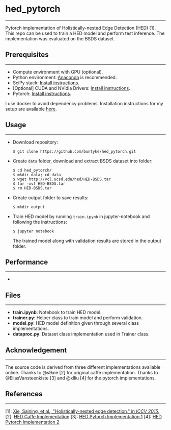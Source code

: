 # hed_pytorch
---

Pytorch implementation of Holistically-nested Edge Detection (HED) [1]. This repo can be used to train a HED model and perform test inference. The implementation was evaluated on the BSDS dataset.

## Prerequisites
---

* Compute environment with GPU (optional).
* Python environment: [Anaconda](https://conda.io/docs/user-guide/install/index.html) is recommended.
* SciPy stack: [Install instructions](https://www.scipy.org/install.html).
* [Optional] CUDA and NVidia Drivers: [Install instructions](https://developer.nvidia.com/cuda-downloads).
* Pytorch: [Install instructions](http://pytorch.org/).

I use docker to avoid dependency problems. Installation instructions for my setup are available [here](Install.md).

## Usage
---

* Download repository:
  ```
  $ git clone https://github.com/buntyke/hed_pytorch.git
  ```
* Create `data` folder, download and extract BSDS dataset into folder:
  ```
  $ cd hed_pytorch/
  $ mkdir data; cd data
  $ wget http://vcl.ucsd.edu/hed/HED-BSDS.tar
  $ tar -xvf HED-BSDS.tar
  $ rm HED-BSDS.tar
  ```
* Create output folder to save results:
  ```
  $ mkdir output
  ```
* Train HED model by running `train.ipynb` in jupyter-notebook and following the instructions:
  ```
  $ jupyter notebook 
  ```
  The trained model along with validation results are stored in the output folder.

## Performance
---

* 

## Files
---

* **train.ipynb**: Notebook to train HED model.
* **trainer.py**: Helper class to train model and perform validation.
* **model.py**: HED model definition given through several class implementations.
* **dataproc.py**: Dataset class implementation used in Trainer class.

## Acknowledgement
---

The source code is derived from three different implementations available online. Thanks to @s9xie [2] for original caffe implementation. Thanks to @EliasVansteenkiste [3] and @xlliu [4] for the pytorch implementations.

## References
---

[1]: [Xie, Saining, et al., "Holistically-nested edge detection," in *ICCV 2015*.](https://arxiv.org/abs/1504.06375)
[2]: [HED Caffe Implementation](https://github.com/s9xie/hed)
[3]: [HED Pytorch Implementation 1](https://github.com/EliasVansteenkiste/edge_detection_framework)
[4]: [HED Pytorch Implementation 2](https://github.com/xlliu7/hed.pytorch)